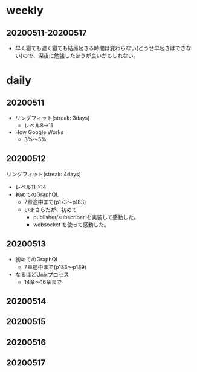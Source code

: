 # weekly
## 20200511-20200517
* 早く寝ても遅く寝ても結局起きる時間は変わらない(どうせ早起きはできない)ので、深夜に勉強したほうが良いかもしれない。

# daily
## 20200511
* リングフィット(streak: 3days)
  * レベル8→11
* How Google Works
  * 3%〜5%

## 20200512
 リングフィット(streak: 4days)
  * レベル11→14
* 初めてのGraphQL
  * 7章途中まで(p173〜p183)
  * いまさらだが、初めて
    * publisher/subscriber を実装して感動した。
    * websocket を使って感動した。

## 20200513
* 初めてのGraphQL
  * 7章途中まで(p183〜p189)
* なるほどUnixプロセス
  * 14章〜16章まで

## 20200514

## 20200515

## 20200516

## 20200517

